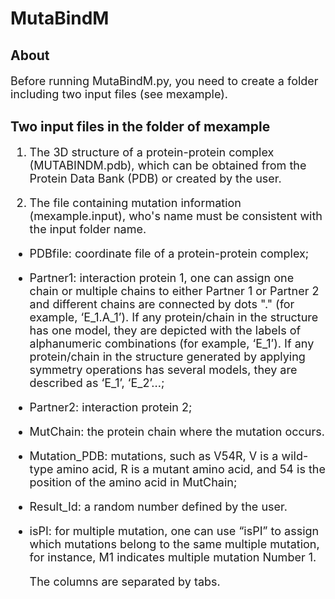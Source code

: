 # MutaBindM
## About
<font size=4> 
  
Before running MutaBindM.py, you need to create a folder including two input files (see mexample). 
  
</font>

## Two input files in the folder of mexample
<font size=4> 

1. The 3D structure of a protein-protein complex (MUTABINDM.pdb), which can be obtained from the Protein Data Bank (PDB) or created by the user.

2. The file containing mutation information (mexample.input), who's name must be consistent with the input folder name.

- PDBfile: coordinate file of a protein-protein complex;
- Partner1: interaction protein 1, one can assign one chain or multiple chains to either Partner 1 or Partner 2 and different chains are connected by dots "." (for example, ‘E_1.A_1’). If any protein/chain in the structure has one model, they are depicted with the labels of alphanumeric combinations (for example, ‘E_1’). If any protein/chain in the structure generated by applying symmetry operations has several models, they are described as ‘E_1’,  ‘E_2’...;
- Partner2: interaction protein 2;
- MutChain: the protein chain where the mutation occurs.
- Mutation_PDB: mutations, such as V54R, V is a wild-type amino acid, R is a mutant amino acid, and 54 is the position of the amino acid in MutChain;
- Result_Id: a random number defined by the user.
- isPI: for multiple mutation, one can use “isPI” to assign which mutations belong to the same multiple mutation, for instance, M1 indicates multiple mutation Number 1. 

  The columns are separated by tabs.

</font>
